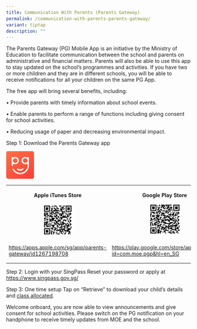 ```yaml
---
title: Communication With Parents (Parents Gateway)
permalink: /communication-with-parents-parents-gateway/
variant: tiptap
description: ""
---
```

<p>The Parents Gateway (PG) Mobile App is an initiative by the Ministry of
Education to facilitate communication between the school and parents on
administrative and financial matters. Parents will also be able to use
this app to stay updated on the school’s programmes and activities. If
you have two or more children and they are in different schools, you will
be able to receive notifications for all your children on the same PG App.</p>
<p>The free app will bring several benefits, including:</p>
<p>• Provide parents with timely information about school events.</p>
<p>• Enable parents to perform a range of functions including giving consent
for school activities.</p>
<p>• Reducing usage of paper and decreasing environmental impact.</p>
<p>Step 1: Download the Parents Gateway app</p>
<div class="isomer-image-wrapper">
<img style="width: 15%;" height="auto" width="100%" alt="" src="/images/PG_logo.jpg">
</div>
<p></p>
<table style="minWidth: 50px">
<colgroup>
<col>
<col>
</colgroup>
<tbody>
<tr>
<th rowspan="1" colspan="1">
<p>Apple iTunes Store</p>
<p></p>
<div class="isomer-image-wrapper">
<img style="width: 30%;" height="auto" width="100%" alt="" src="/images/Apple_store.jpg">
</div>
</th>
<th rowspan="1" colspan="1">
<p>Google Play Store</p>
<p></p>
<div class="isomer-image-wrapper">
<img style="width: 30%;" height="auto" width="100%" alt="" src="/images/Google_playstore.jpg">
</div>
</th>
</tr>
<tr>
<td rowspan="1" colspan="1">
<p><a href="https://apps.apple.com/sg/app/parents-gateway/id1267198708" rel="noopener nofollow" target="_blank">https://apps.apple.com/sg/app/parents-gateway/id1267198708</a>
</p>
</td>
<td rowspan="1" colspan="1">
<p><a href="https://play.google.com/store/apps/details?id=com.moe.pgp&amp;hl=en_SG" rel="noopener nofollow" target="_blank">https://play.google.com/store/apps/details?id=com.moe.pgp&amp;hl=en_SG</a>
</p>
</td>
</tr>
</tbody>
</table>
<p>Step 2: Login with your SingPass Reset your password or apply at <a href="https://www.singpass.gov.sg/" rel="noopener noreferrer nofollow" target="_blank">https://www.singpass.gov.sg/</a> 
</p>
<p>Step 3: One time setup Tap on “Retrieve” to download your child’s details
and <u>class allocated</u>.</p>
<p>Welcome onboard, you are now able to view announcements and give consent
for school activities. Please switch on the PG notification on your handphone
to receive timely updates from MOE and the school.</p>